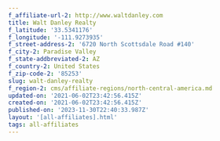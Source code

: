 ```yaml
---
f_affiliate-url-2: http://www.waltdanley.com
title: Walt Danley Realty
f_latitude: '33.5341176'
f_longitude: '-111.9273935'
f_street-address-2: '6720 North Scottsdale Road #140­'
f_city-2: Paradise Valley­
f_state-addbreviated-2: AZ­
f_country-2: United States
f_zip-code-2: '85253'
slug: walt-danley-realty
f_region-2: cms/affiliate-regions/north-central-america.md
updated-on: '2021-06-02T23:42:56.415Z'
created-on: '2021-06-02T23:42:56.415Z'
published-on: '2023-11-30T22:40:33.987Z'
layout: '[all-affiliates].html'
tags: all-affiliates
---
```



